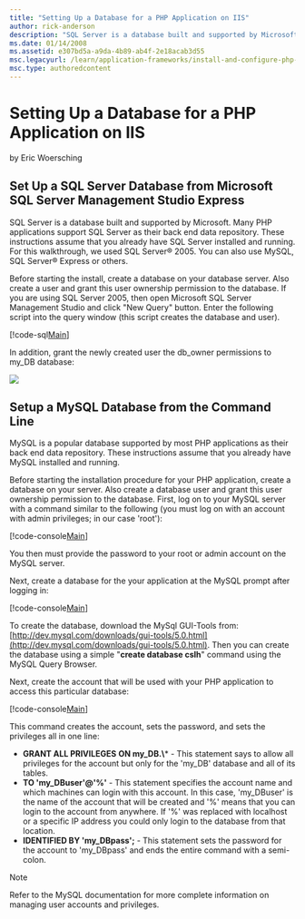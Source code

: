 ```yaml
---
title: "Setting Up a Database for a PHP Application on IIS"
author: rick-anderson
description: "SQL Server is a database built and supported by Microsoft. Many PHP applications support SQL Server as their back end data repository. These instructions ass..."
ms.date: 01/14/2008
ms.assetid: e307bd5a-a9da-4b89-ab4f-2e18acab3d55
msc.legacyurl: /learn/application-frameworks/install-and-configure-php-on-iis/setting-up-a-database-for-a-php-application-on-iis
msc.type: authoredcontent
---
```

Setting Up a Database for a PHP Application on IIS
====================
by Eric Woersching

## Set Up a SQL Server Database from Microsoft SQL Server Management Studio Express

SQL Server is a database built and supported by Microsoft. Many PHP applications support SQL Server as their back end data repository. These instructions assume that you already have SQL Server installed and running. For this walkthrough, we used SQL Server® 2005. You can also use MySQL, SQL Server® Express or others.

Before starting the install, create a database on your database server. Also create a user and grant this user ownership permission to the database. If you are using SQL Server 2005, then open Microsoft SQL Server Management Studio and click "New Query" button. Enter the following script into the query window (this script creates the database and user).


[!code-sql[Main](setting-up-a-database-for-a-php-application-on-iis/samples/sample1.sql)]


In addition, grant the newly created user the db\_owner permissions to my\_DB database:

[![](setting-up-a-database-for-a-php-application-on-iis/_static/image3.jpg)](setting-up-a-database-for-a-php-application-on-iis/_static/image1.jpg)

## Setup a MySQL Database from the Command Line

MySQL is a popular database supported by most PHP applications as their back end data repository. These instructions assume that you already have MySQL installed and running.

Before starting the installation procedure for your PHP application, create a database on your server. Also create a database user and grant this user ownership permission to the database. First, log on to your MySQL server with a command similar to the following (you must log on with an account with admin privileges; in our case 'root'):


[!code-console[Main](setting-up-a-database-for-a-php-application-on-iis/samples/sample2.cmd)]


You then must provide the password to your root or admin account on the MySQL server.

Next, create a database for the your application at the MySQL prompt after logging in:

[!code-console[Main](setting-up-a-database-for-a-php-application-on-iis/samples/sample3.cmd)]

To create the database, download the MySql GUI-Tools from: [http://dev.mysql.com/downloads/gui-tools/5.0.html](http://dev.mysql.com/downloads/gui-tools/5.0.html). Then you can create the database using a simple "**create database cslh**" command using the MySQL Query Browser. 

Next, create the account that will be used with your PHP application to access this particular database:


[!code-console[Main](setting-up-a-database-for-a-php-application-on-iis/samples/sample4.cmd)]


This command creates the account, sets the password, and sets the privileges all in one line:

- **GRANT ALL PRIVILEGES** **ON my\_DB.\\*** - This statement says to allow all privileges for the account but only for the 'my\_DB' database and all of its tables.
- **TO 'my\_DBuser'@'%'** - This statement specifies the account name and which machines can login with this account. In this case, 'my\_DBuser' is the name of the account that will be created and '%' means that you can login to the account from anywhere. If '%' was replaced with localhost or a specific IP address you could only login to the database from that location.
- **IDENTIFIED BY 'my\_DBpass';** - This statement sets the password for the account to 'my\_DBpass' and ends the entire command with a semi-colon.

> [!NOTE]
> Refer to the MySQL documentation for more complete information on managing user accounts and privileges.